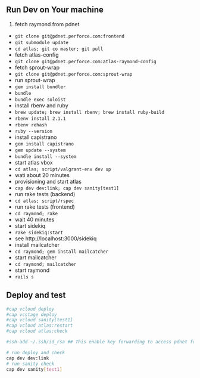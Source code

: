## Run Dev on Your machine
1. fetch raymond from pdnet
 * `git clone git@pdnet.perforce.com:frontend`
 * `git submodule update`
 * `cd atlas; git co master; git pull`
* fetch atlas-config
 * `git clone git@pdnet.perforce.com:atlas-raymond-config`
* fetch sprout-wrap
 * `git clone git@pdnet.perforce.com:sprout-wrap`
* run sprout-wrap
 * `gem install bundler`
 * `bundle`
 * `bundle exec soloist`
* install rbenv and ruby
 * `brew update; brew install rbenv; brew install ruby-build`
 * `rbenv install 2.1.1`
 * `rbenv rehash`
 * `ruby --version`
* install capistrano
 * `gem install capistrano`
 * `gem update --system`
 * `bundle install --system`
* start atlas vbox
 * `cd atlas; script/valgrant-env dev up`
 * wati about 20 minutes
* provisioning and start atlas
 * `cap dev dev:link; cap dev sanity[test1]`
* run rake tests (backend)
 * `cd atlas; script/rspec`
* run rake tests (frontend)
 * `cd raymond; rake`
 * wait 40 minutes
* start sidekiq
 * `rake sidekiq:start`
 * see http://localhost:3000/sidekiq
* install mailcatcher
 * `cd raymond; gem install mailcatcher`
* start mailcatcher
 * `cd raymond; mailcatcher`
* start raymond
 * `rails s`


## Deploy and test
```bash
#cap vcloud deploy
#cap vcstage deploy
#cap vcloud sanity[test1]
#cap vcloud atlas:restart
#cap vcloud atlas:check

#ssh-add ~/.ssh/id_rsa ## This enable key forwarding to access pdnet form remote using local authenticaton/ssh agent

# run deploy and check
cap dev dev:link
# run sanity check
cap dev sanity[test1]
```
